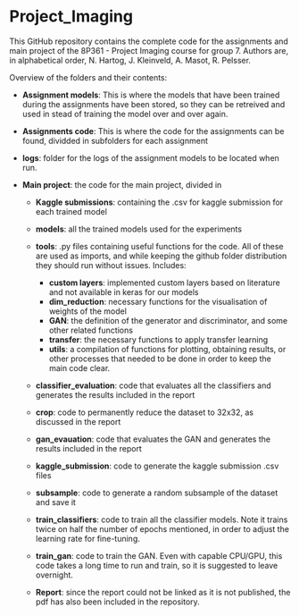 # Project_Imaging

This GitHub repository contains the complete code for the assignments and main project of the 8P361 - Project Imaging course for group 7.
Authors are, in alphabetical order, N. Hartog, J. Kleinveld, A. Masot, R. Pelsser.

Overview of the folders and their contents:
* **Assignment models**: This is where the models that have been trained during the assignments have been stored, so they can be retreived and used in stead of training the model over and over again.

* **Assignments code**: This is where the code for the assignments can be found, dividded in subfolders for each assignment

* **logs**: folder for the logs of the assignment models to be located when run.

* **Main project**: the code for the main project, divided in
    *  **Kaggle submissions**: containing the .csv for kaggle submission for each trained model
    *  **models**: all the trained models used for the experiments
    *  **tools**: .py files containing useful functions for the code. All of these are used as imports, and while keeping the github folder distribution they should run without issues. Includes:
   
         * **custom layers**: implemented custom layers based on literature and not available in keras for our models
         * **dim_reduction**: necessary functions for the visualisation of weights of the model
         * **GAN**: the definition of the generator and discriminator, and some other related functions
         * **transfer**: the necessary functions to apply transfer learning
         * **utils**: a compilation of functions for plotting, obtaining results, or other processes that needed to be done in order to keep the main code clear.
    * **classifier_evaluation**: code that evaluates all the classifiers and generates the results included in the report
    * **crop**: code to permanently reduce the dataset to 32x32, as discussed in the report
    * **gan_evauation**: code that evaluates the GAN and generates the results included in the report
    * **kaggle_submission**: code to generate the kaggle submission .csv files
    * **subsample**: code to generate a random subsample of the dataset and save it
    * **train_classifiers**: code to train all the classifier models. Note it trains twice on half the number of epochs mentioned, in order to adjust the learning rate for fine-tuning.
    * **train_gan**: code to train the GAN. Even with capable CPU/GPU, this code takes a long time to run and train, so it is suggested to leave overnight.
    * **Report**: since the report could not be linked as it is not published, the pdf has also been included in the repository.
